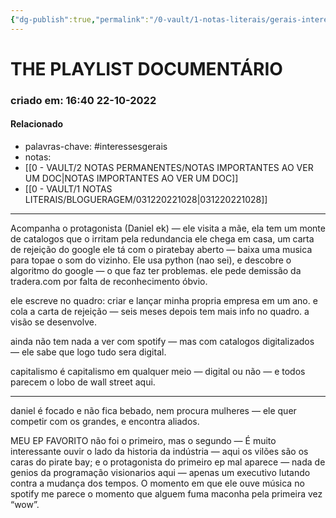 ```yaml
---
{"dg-publish":true,"permalink":"/0-vault/1-notas-literais/gerais-interesses/the-playlist-documentario/","tags":["interessesgerais"],"dgHomeLink":true,"dgShowLocalGraph":true,"dgShowFileTree":true,"dgEnableSearch":true,"noteIcon":""}
---
```


# THE PLAYLIST DOCUMENTÁRIO
### criado em: 16:40 22-10-2022

#### Relacionado
- palavras-chave: #interessesgerais 
- notas:
- [[0 - VAULT/2 NOTAS PERMANENTES/NOTAS IMPORTANTES AO VER UM DOC\|NOTAS IMPORTANTES AO VER UM DOC]]
- [[0 - VAULT/1 NOTAS LITERAIS/BLOGUERAGEM/031220221028\|031220221028]]
---
Acompanha o protagonista (Daniel ek) — ele visita a mãe, ela tem um monte de catalogos que o irritam pela redundancia
ele chega em casa, um carta de rejeição do google
ele tá com o piratebay aberto — baixa uma musica para topae o som do vizinho.
Ele usa python (nao sei), e descobre o algoritmo do google — o que faz ter problemas. 
ele pede demissão da tradera.com por falta de reconhecimento óbvio.

ele escreve no quadro: criar e lançar minha propria empresa em um ano. e cola a carta de rejeição — seis meses depois tem mais info no quadro.
a visão se desenvolve.

ainda não tem nada a ver com spotify — mas com catalogos digitalizados — ele sabe que logo tudo sera digital.

capitalismo é capitalismo em qualquer meio — digital ou não — e todos parecem o lobo de wall street aqui.

---
daniel é focado e não fica bebado, nem procura mulheres — ele quer competir com os grandes, e encontra aliados.


 
MEU EP FAVORITO não foi o primeiro, mas o segundo — É muito interessante ouvir o lado da historia da indústria — aqui os vilões são os caras do pirate bay; e o protagonista do primeiro ep mal aparece — nada de genios da programação visionarios aqui — apenas um executivo lutando contra a mudança dos tempos. O momento em que ele ouve música no spotify me parece o momento que alguem fuma maconha pela primeira vez “wow”.









